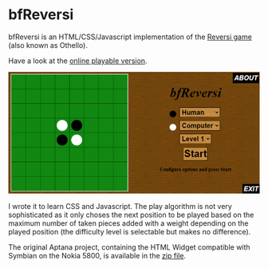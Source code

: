 # bfReversi

bfReversi is an HTML/CSS/Javascript implementation of the [Reversi game](https://en.wikipedia.org/wiki/Reversi) (also known as Othello).

Have a look at the [online playable version](https://bfxdev.github.io/reversi/bfReversi.html).

![screenshot](screenshot.png)

I wrote it to learn CSS and Javascript. The play algorithm is not very sophisticated as it only choses the next position to be played based on the maximum number of taken pieces added with a weight depending on the played position (the difficulty level is selectable but makes no difference).

The original Aptana project, containing the HTML Widget compatible with Symbian on the Nokia 5800, is available in the [zip file](bfReversi.zip).
